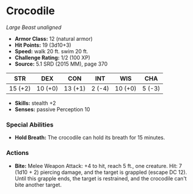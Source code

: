# Crocodile

*Large* *Beast* *unaligned*

- **Armor Class:** 12 (natural armor)
- **Hit Points:** 19 (3d10+3)
- **Speed:** walk 20 ft. swim 20 ft.
- **Challenge Rating:** 1/2 (100 XP)
- **Source:** 5.1 SRD (2015 MM), page 370

| STR | DEX | CON | INT | WIS | CHA |
| --- | --- | --- | --- | --- | --- |
| 15 (+2) | 10 (+0) | 13 (+1) | 2 (-4) | 10 (+0) | 5 (-3) |

- **Skills:** stealth +2
- **Senses:** passive Perception 10

### Special Abilities

- **Hold Breath:** The crocodile can hold its breath for 15 minutes.

### Actions

- **Bite:** Melee Weapon Attack: +4 to hit, reach 5 ft., one creature. Hit: 7 (1d10 + 2) piercing damage, and the target is grappled (escape DC 12). Until this grapple ends, the target is restrained, and the crocodile can't bite another target.


